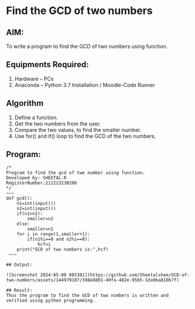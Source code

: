 # Find the GCD of two numbers

## AIM:
To write a program to find the GCD of two numbers using function.

## Equipments Required:
1. Hardware – PCs
2. Anaconda – Python 3.7 Installation / Moodle-Code Runner

## Algorithm
1. Define a function.
2. Get the two numbers from the user.
3. Compare the two values, to find the smaller number.
4. Use for() and if() loop to find the GCD of the two numbers.

## Program:
```
/*
Program to find the gcd of two number using function.
Developed by: SHEETAL.R
RegisterNumber:212223230206
*/
~~~
def gcd():
    n1=int(input())
    n2=int(input())
    if(n1>n2):
        smaller=n2
    else:
        smaller=n1
    for i in range(1,smaller+1):
        if(n1%i==0 and n2%i==0):
            hcf=i
    print("GCD of two numbers is:",hcf)
 ~~~

## Output:

![Screenshot 2024-05-08 085301](https://github.com/Sheetalshee/GCD-of-two-numbers/assets/144979107/398e8801-40fa-482e-95b5-1da9ba810b7f)

## Result:
Thus the program to find the GCD of two numbers is written and verified using python programming.
